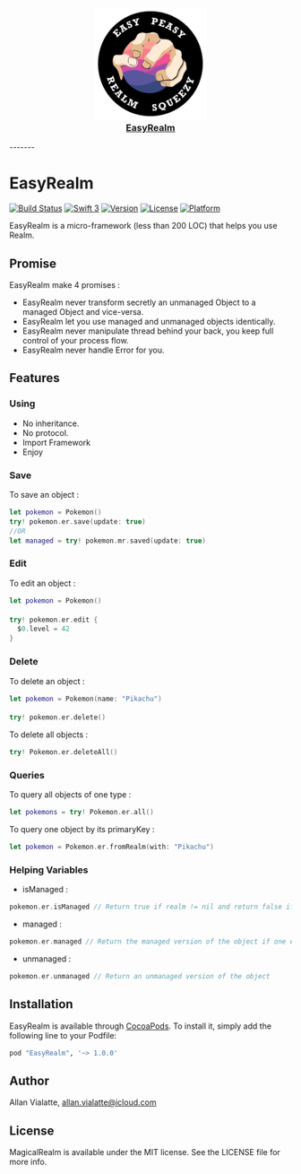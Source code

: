 <h3 align="center">
  <a href="https://github.com/PoissonBallon/EasyRealm">
    <img src="Ressources/easy_realm_logo.png" width="200" />
    <br />
    EasyRealm
  </a>
</h3>
-------

# EasyRealm

[![Build Status](https://travis-ci.com/PoissonBallon/EasyRealm.svg?token=74N5HyPS1isT7y5b1HEA&branch=master)](https://travis-ci.com/PoissonBallon/EasyRealm)
[![Swift 3](https://img.shields.io/badge/Language-Swift%203-orange.svg)](https://developer.apple.com/swift/)
[![Version](https://img.shields.io/cocoapods/v/MagicalRealm.svg?style=flat)](http://cocoapods.org/pods/EasyRealm)
[![License](https://img.shields.io/cocoapods/l/MagicalRealm.svg?style=flat)](http://cocoapods.org/pods/EasyRealm)
[![Platform](https://img.shields.io/cocoapods/p/MagicalRealm.svg?style=flat)](http://cocoapods.org/pods/EasyRealm)

EasyRealm is a micro-framework (less than 200 LOC) that helps you use Realm.

## Promise

EasyRealm make 4 promises :

* EasyRealm never transform secretly an unmanaged Object to a managed Object and vice-versa.
* EasyRealm let you use managed and unmanaged objects identically.
* EasyRealm never manipulate thread behind your back, you keep full control of your process flow.
* EasyRealm never handle Error for you.

## Features

### Using

* No inheritance.
* No protocol.
* Import Framework
* Enjoy

### Save

To save an object :

```swift
let pokemon = Pokemon()
try! pokemon.er.save(update: true)
//OR
let managed = try! pokemon.mr.saved(update: true)
```

### Edit

To edit an object :

```swift
let pokemon = Pokemon()

try! pokemon.er.edit {
  $0.level = 42
}
```


### Delete

To delete an object :

```swift
let pokemon = Pokemon(name: "Pikachu")

try! pokemon.er.delete()
```

To delete all objects :
```swift
try! Pokemon.er.deleteAll()
```

### Queries

To query all objects of one type :
```swift
let pokemons = try! Pokemon.er.all()
```

To query one object by its primaryKey :
```swift
let pokemon = Pokemon.er.fromRealm(with: "Pikachu")
```

### Helping Variables

* isManaged :
```swift
pokemon.er.isManaged // Return true if realm != nil and return false if realm == nil
```

* managed :
```swift
pokemon.er.managed // Return the managed version of the object if one exist in Realm Database
```

* unmanaged :
```swift
pokemon.er.unmanaged // Return an unmanaged version of the object
```


## Installation

EasyRealm is available through [CocoaPods](http://cocoapods.org). To install
it, simply add the following line to your Podfile:

```ruby
pod "EasyRealm", '~> 1.0.0'
```

## Author

Allan Vialatte, allan.vialatte@icloud.com

## License

MagicalRealm is available under the MIT license. See the LICENSE file for more info.
